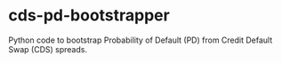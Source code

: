 # cds-pd-bootstrapper
Python code to bootstrap Probability of Default (PD) from Credit Default Swap (CDS) spreads.
